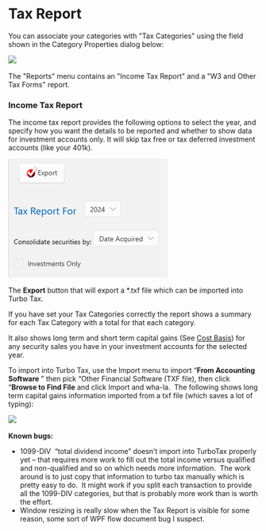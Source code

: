 # Tax Report

You can associate your categories with "Tax Categories" using the field shown in the Category Properties dialog below:

![](../Images/Tax%20Report.png)

The "Reports" menu contains an "Income Tax Report" and a "W3 and Other Tax Forms" report.

### Income Tax Report
The income tax report provides the following options to select the year, and specify how you want the details to be reported and whether to show data for investment accounts only.  It will skip tax free
or tax deferred investment accounts (like your 401k).

![](../Images/Tax%20Report1.png)

The **Export**  button that will export a *.txf file which can be imported into Turbo Tax.

If you have set your Tax Categories correctly the report shows a summary for each Tax Category with a total for that each category. 

It also shows long term and short term capital gains (See [Cost Basis](../Accounts/CostBasis.md)) for any security sales you have in your investment accounts for the selected year.

To import into Turbo Tax, use the Import menu to import “**From Accounting Software** ” then pick “Other Financial Software (TXF file), then click “**Browse to Find File** and click Import and wha-la.  The following shows long term capital gains information imported from a txf file (which saves a lot of typing):

![](../Images/Tax%20Report2.jpeg)


**Known bugs:**
* 1099-DIV  “total      dividend income” doesn’t import into TurboTax properly yet – that requires      more work to fill out the total income versus qualified and non-qualified      and so on which needs more information.  The work around is to just      copy that information to turbo tax manually which is pretty easy to      do.  It might work if you split each transaction to provide all the      1099-DIV categories, but that is probably more work than is worth the      effort.
* Window resizing is really      slow when the Tax Report is visible for some reason, some sort of WPF flow      document bug I suspect. 






